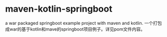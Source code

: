 # maven-kotlin-springboot
a war packaged springboot example project with maven and kotlin.
一个打包成war的基于kotlin和mave的springboot项目例子。详见pom文件内容。
